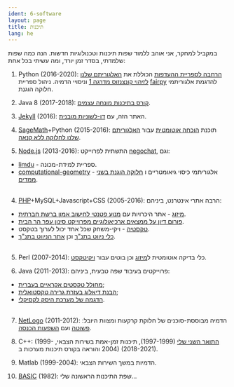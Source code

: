 ```yaml
---
ident: 6-software
layout: page
title: תיכנות
lang: he
---
```

במקביל למחקר, אני אוהב ללמוד שפות תיכנות וטכנולוגיות חדשות. הנה כמה שפות שלמדתי, בסדר זמן יורד, ומה עשיתי בכל אחת:

1. Python <span dir='ltr'>(2016-2020)</span>: [הרחבה לספריית ההעדפות][PrefLibTools] הכוללת את [האלגוריתם שלנו לזיהוי קונצנזוס מדרגה 1][level1] וניסויי הדמיה. ניהול ספריית [fairpy][fairpy] להדגמת אלגוריתמי חלוקה הוגנת.

1. Java 8 (2017-2018): [קורס בתיכנות מונחה עצמים][oop].

1. [Jekyll][Jek1] <span dir='ltr'>(2016)</span>: האתר הזה, עם  [דו-לשוניות מובנית][Jek2].

2. [SageMath][S1]+Python <span dir='ltr'>(2015-2016)</span>: תוכנת [הוכחה אוטומטית][S2] עבור [האלגוריתם שלנו לחלוקה ללא קנאה][S3].

3. [Node.js][N1] <span dir='ltr'>(2013-2016)</span>: התשתית לפרוייקט [negochat][N3], וגם:
  * [limdu][N2] - ספריית למידת-מכונה.
  * [computational-geometry][N4] - אלגוריתמי כיסוי גיאומטריים ו [חלוקה הוגנת בשני ממדים][N5].
<br/><br/>

4. [PHP][P1]+MySQL+Javascript+CSS <span dir='ltr'>(2005-2016)</span>: הרבה אתרי אינטרנט, ביניהם:
  * [מיזוג][P2] - אתר היכרויות עם  [מנוע פטנטי לחישוב אמון ברשת חברתית][pat].
  * [פורום דיון על ממצאים ארכיאולוגיים מפרוייקט סינון עפר הר הבית][P3].
  * [טקסטיה][P4] - ויקי-משחק שכל אחד יכול לערוך בטקסט.
  * [כלי ניווט בתנ"ך][P5] וכן [אתר הניווט בתנ"ך][P7].
<br/><br/>

5. Perl <span dir='ltr'>(2007-2014)</span>: כלי בדיקה אוטומטית ל[מיזוג][P2] וכן בוטים עבור [ויקיטקסט][HW].

6. Java <span dir='ltr'>(2011-2013)</span>: פרוייקטים בעיבוד שפה טבעית, ביניהם:
  * [מחולל טקסטים אקראיים בעברית][J2];
  * [הבנת דיאלוג בעזרת גרירה טקסטואלית][J3];
  * [הדגמה של מערכת היסק לקסיקלי][J4].
<br/><br/>

7. [NetLogo][L1] <span dir='ltr'>(2011-2012)</span>: הדמיה מבוססת-סוכנים של חלוקת קרקעות ומצוות היובל: 
 [פשוטה][L2] ועם [השפעות הכנסה][L3].

8. C++: 
[התואר השני שלי][C2] <span dir='ltr'>(1997-1999)</span>,
 תיכנות זמן-אמת בשירות הצבאי, <span dir='ltr'>(1999-2004)</span> והוראה בקורס תיכנות מערכות ב <span dir='ltr'>(2018-2021)</span>.

9. Matlab <span dir='ltr'>(1999-2004)</span>: הדמיות במשך השירות הצבאי.

10. [BASIC][B1] <span dir='ltr'>(1982)</span>: שפת התיכנות הראשונה שלי...

[Jek1]: http://jekyllrb.com/
[Jek2]: https://www.sylvaindurand.org/making-jekyll-multilingual/
[S1]: http://www.sagemath.org/
[S2]: https://github.com/erelsgl/envy-free
[S3]: http://arxiv.org/abs/1511.02599
[N1]: https://nodejs.org/en/
[N2]: https://github.com/erelsgl/limdu
[N3]: {{site.baseurl}}/topics/{{page.lang}}/negochat/
[N4]: https://github.com/erelsgl/computational-geometry
[N5]: {{site.baseurl}}/topics/{{page.lang}}/fairness/
[P1]: http://php.net/
[P2]: http://www.meezoog.com
[P3]: http://www.echad.info/uifinds/
[P4]: https://github.com/erelsgl/textia
[P5]: https://github.com/erelsgl/tnk
[P6]: http://tora.us.fm/tnk1/
[P7]: {{site.baseurl}}/topics/he/tnk/
[pat]: http://appft.uspto.gov/netacgi/nph-Parser?Sect1=PTO2&Sect2=HITOFF&u=%2Fnetahtml%2FPTO%2Fsearch-adv.html&r=1&p=1&f=G&l=50&d=PG01&S1=20100010826.PGNR.&OS=DN/20100010826&RS=DN/20100010826
[C2]: {{site.baseurl}}/topics/{{page.lang}}/hebnlp/
[J2]: https://github.com/erelsgl/parody-generator
[J3]: http://events.eventact.com/afeka/aclp2012/Dialogue%20Natural%20Language%20Understanding_Segal-halevi%20et%20al.pdf
[J4]: http://u.cs.biu.ac.il/~nlp/downloads/publications/85acl13.pdf
[B1]: https://en.wikipedia.org/wiki/Sinclair_BASIC
[L1]: http://ccl.northwestern.edu/netlogo/
[L2]: http://ccl.northwestern.edu/netlogo/models/community/land-random
[L3]: http://ccl.northwestern.edu/netlogo/models/community/land-income
[HW]: http://he.wikisource.org
[PrefLibTools]: https://github.com/erelsgl/PrefLib-Tools/tree/develop
[level1]: https://arxiv.org/abs/1704.06037
[oop]: https://github.com/erelsgl/ariel-oop-course
[bitcoin]: https://github.com/erelsgl/bitcoin-simulations
[economics]: https://github.com/erelsgl/economics
[fairpy]: https://github.com/erelsgl/fairpy